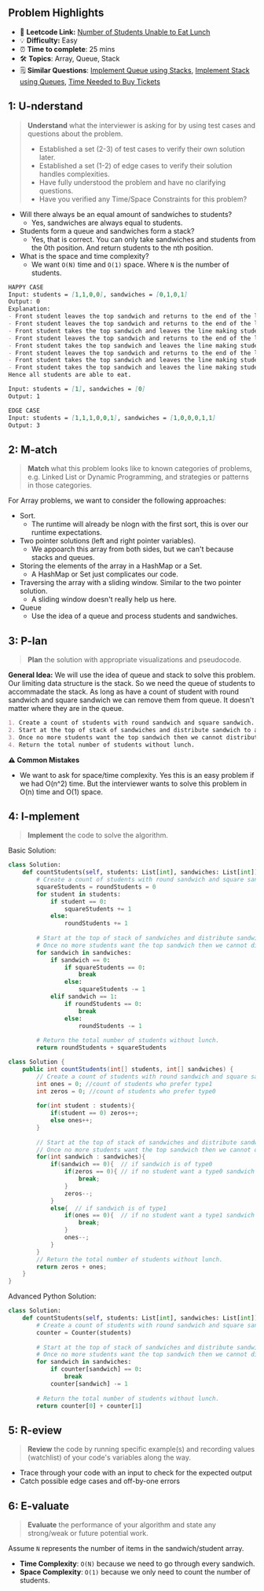 ## Problem Highlights

* 🔗 **Leetcode Link:** [Number of Students Unable to Eat Lunch](https://leetcode.com/problems/number-of-students-unable-to-eat-lunch/)
* 💡 **Difficulty:** Easy
* ⏰ **Time to complete**: 25 mins
* 🛠️ **Topics**: Array, Queue, Stack 
* 🗒️ **Similar Questions**: [Implement Queue using Stacks](https://leetcode.com/problems/implement-queue-using-stacks/), [Implement Stack using Queues](https://leetcode.com/problems/implement-stack-using-queues/), [Time Needed to Buy Tickets](https://leetcode.com/problems/time-needed-to-buy-tickets/)
    
## 1: U-nderstand
 
> **Understand** what the interviewer is asking for by using test cases and questions about the problem.
> 
> - Established a set (2-3) of test cases to verify their own solution later.
> - Established a set (1-2) of edge cases to verify their solution handles complexities.
> - Have fully understood the problem and have no clarifying questions.
> - Have you verified any Time/Space Constraints for this problem?

- Will there always be an equal amount of sandwiches to students?
    - Yes, sandwiches are always equal to students.
- Students form a queue and sandwiches form a stack?
    - Yes, that is correct. You can only take sandwiches and students from the 0th position. And return students to the nth position.
- What is the space and time complexity?
    - We want `O(N)` time and `O(1)` space. Where `N` is the number of students. 

```markdown
HAPPY CASE
Input: students = [1,1,0,0], sandwiches = [0,1,0,1]
Output: 0 
Explanation:
- Front student leaves the top sandwich and returns to the end of the line making students = [1,0,0,1].
- Front student leaves the top sandwich and returns to the end of the line making students = [0,0,1,1].
- Front student takes the top sandwich and leaves the line making students = [0,1,1] and sandwiches = [1,0,1].
- Front student leaves the top sandwich and returns to the end of the line making students = [1,1,0].
- Front student takes the top sandwich and leaves the line making students = [1,0] and sandwiches = [0,1].
- Front student leaves the top sandwich and returns to the end of the line making students = [0,1].
- Front student takes the top sandwich and leaves the line making students = [1] and sandwiches = [1].
- Front student takes the top sandwich and leaves the line making students = [] and sandwiches = [].
Hence all students are able to eat.

Input: students = [1], sandwiches = [0]
Output: 1

EDGE CASE
Input: students = [1,1,1,0,0,1], sandwiches = [1,0,0,0,1,1]
Output: 3
```   
    
## 2: M-atch

<!-- See https://docs.google.com/document/d/1hYT1hoOJ6pFIt8A5q-PIZmYP7pB4WqlzyUJgFx9x2mY/edit#heading=h.ya2de4n4zsds for list of algorithms based on question type-->

> **Match** what this problem looks like to known categories of problems, e.g. Linked List or Dynamic Programming, and strategies or patterns in those categories.

For Array problems, we want to consider the following approaches:

- Sort. 
    - The runtime will already be nlogn with the first sort, this is over our runtime expectations.
- Two pointer solutions (left and right pointer variables). 
    - We appoarch this array from both sides, but we can't because stacks and queues.
- Storing the elements of the array in a HashMap or a Set. 
    - A HashMap or Set just complicates our code.
- Traversing the array with a sliding window. Similar to the two pointer solution. 
    - A sliding window doesn't really help us here.
- Queue
    - Use the idea of a queue and process students and sandwiches. 

## 3: P-lan

> **Plan** the solution with appropriate visualizations and pseudocode.

**General Idea:** We will use the idea of queue and stack to solve this problem. Our limiting data structure is the stack. So we need the queue of students to accommadate the stack. As long as have a count of student with round sandwich and square sandwich we can remove them from queue. It doesn't matter where they are in the queue. 


```markdown
1. Create a count of students with round sandwich and square sandwich.
2. Start at the top of stack of sandwiches and distribute sandwich to appropriate student
3. Once no more students want the top sandwich then we cannot distribute sandwiches and we are left with students without lunch.
4. Return the total number of students without lunch. 
```

**⚠️ Common Mistakes**

* We want to ask for space/time complexity. Yes this is an easy problem if we had O(n^2) time. But the interviewer wants to solve this problem in O(n) time and O(1) space.

## 4: I-mplement

> **Implement** the code to solve the algorithm.

Basic Solution:

```python
class Solution:
    def countStudents(self, students: List[int], sandwiches: List[int]) -> int:
        # Create a count of students with round sandwich and square sandwich.
        squareStudents = roundStudents = 0
        for student in students:
            if student == 0:
                squareStudents += 1
            else:
                roundStudents += 1
        
        # Start at the top of stack of sandwiches and distribute sandwich to appropriate student
        # Once no more students want the top sandwich then we cannot distribute sandwiches and we are left with students without lunch.
        for sandwich in sandwiches:
            if sandwich == 0:
                if squareStudents == 0:
                    break
                else:
                    squareStudents -= 1
            elif sandwich == 1:
                if roundStudents == 0:
                    break
                else:
                    roundStudents -= 1
        
        # Return the total number of students without lunch. 
        return roundStudents + squareStudents
```
```java
class Solution {
    public int countStudents(int[] students, int[] sandwiches) {
        // Create a count of students with round sandwich and square sandwich.
        int ones = 0; //count of students who prefer type1
        int zeros = 0; //count of students who prefer type0
		
        for(int student : students){
            if(student == 0) zeros++;
            else ones++;
        }
        
        // Start at the top of stack of sandwiches and distribute sandwich to appropriate student
        // Once no more students want the top sandwich then we cannot distribute sandwiches and we are left with students without lunch
        for(int sandwich : sandwiches){
            if(sandwich == 0){  // if sandwich is of type0
                if(zeros == 0){ // if no student want a type0 sandwich
                    break;
                }
                zeros--;
            }
            else{  // if sandwich is of type1
                if(ones == 0){  // if no student want a type1 sandwich 
                    break;
                }
                ones--;
            }
        }
        // Return the total number of students without lunch.
        return zeros + ones;
    }
}
```

Advanced Python Solution:

```python
class Solution:
    def countStudents(self, students: List[int], sandwiches: List[int]) -> int:
        # Create a count of students with round sandwich and square sandwich.
        counter = Counter(students)
        
        # Start at the top of stack of sandwiches and distribute sandwich to appropriate student
        # Once no more students want the top sandwich then we cannot distribute sandwiches and we are left with students without lunch.
        for sandwich in sandwiches:
            if counter[sandwich] == 0:
                break
            counter[sandwich] -= 1
        
        # Return the total number of students without lunch. 
        return counter[0] + counter[1]
```

## 5: R-eview

> **Review** the code by running specific example(s) and recording values (watchlist) of your code's variables along the way.

- Trace through your code with an input to check for the expected output
- Catch possible edge cases and off-by-one errors

## 6: E-valuate

> **Evaluate** the performance of your algorithm and state any strong/weak or future potential work.

Assume `N` represents the number of items in the sandwich/student array.

* **Time Complexity**: `O(N)` because we need to go through every sandwich.
* **Space Complexity**: `O(1)` because we only need to count the number of students. 